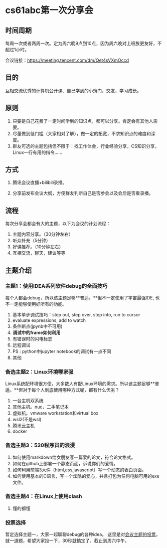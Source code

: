 # cs61abc第一次分享会



## 时间周期

每周一次或者两周一次。定为周六晚9点到10点，因为周六晚对上班族更友好，不超过1小时。

会议链接：https://meeting.tencent.com/dm/Qet4sVXmOccd

## 目的

互相交流优秀的计算机公开课、自己学到的小窍门，交友，学习成长。

## 原则

1. 只要是自己花费了一定时间学到的知识点，都可以分享。肯定会有其他人需要。
2. 尽量做到低门槛（大家相对了解），做一定的拓宽，不求知识点的难度和深度。
3. 群友可选的主题包括但不限于：找工作体会，行业经验分享，CS知识分享，Linux一行有用的指令......

## 方式

1. 腾讯会议直播+bilibili录播。

2. 分享前发布会议大纲，方便群友判断自己是否参会以及会后是否看录播。



## 流程

每次分享会都会有大的主题，以下为会议的计划流程：

1. 主题内容分享。（30分钟左右）
2. 听众补充（5分钟）
3. 好课推荐。（10分钟左右）
4. 互相交流，聊天，建议等等



## 主题介绍

### 主题1：使用IDEA系列软件debug的全面技巧
每个人都会debug，所以该主题足够**普适。**但不一定使用了宇宙最强IDE, 也不一定能够使用好所有的功能。
1. 基本单步调试技巧：step out, step over, step into, run to cursor
2. evaluate expressions,  add to watch
3. 条件断点(jpynb中不可用)
4. **调试中的frame如何利用**
5. 有错误时的闪电标志
6. 远程调试
7. PS : python中jupyter notebook的调试有一点不同
8. 其他

### 备选主题2：Linux环境哪家强
Linux系统配环境很方便，大多数人有配Linux环境的需求。所以该主题足够**普适。**但对于每个人到底使用哪种方式呢，都有什么优劣？
1. 一台主机双系统
2. 其他主机。nuc，二手笔记本
3. 虚拟机。vmware workstation和virtual box
4. wsl2(不是wsl)
5. 腾讯云主机
6. docker

### 备选主题3：520程序员的浪漫
1. 如何使用markdown给女朋友写一篇爱的论文，符合论文格式。
2. 如何在github上部署一个静态页面，诉说你们的爱情。
3. 如何利用前端3大件（html,css,javascript）写一个动态的表白页面。
4. 如何使用基本的C语言，写一个炫酷的爱心，并且打包为任何电脑可用的exe文件。


### 备选主题4：在Linux上使用clash

1. 懂的都懂

### 投票选择
暂定选择主题一，大家一起聊聊debug的各种idea。
这里是对[会议主题的投票](https://jinshuju.net/f/uLeSg0)，就一道题，希望大家投一下，30秒就搞定了，截止到周六中午。




